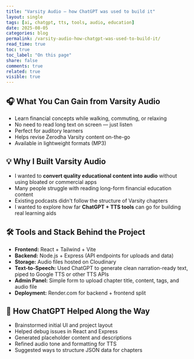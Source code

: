 ```yaml
---
title: "Varsity Audio – how ChatGPT was used to build it"
layout: single
tags: [ai, chatgpt, tts, tools, audio, education]
date: 2025-08-05
categories: blog
permalink: /varsity-audio-how-chatgpt-was-used-to-build-it/
read_time: true
toc: true
toc_label: "On this page"
share: false
comments: true
related: true
visible: true
---
```


## 🎧 What You Can Gain from Varsity Audio

- Learn financial concepts while walking, commuting, or relaxing
- No need to read long text on screen — just listen
- Perfect for auditory learners
- Helps revise Zerodha Varsity content on-the-go
- Available in lightweight formats (MP3)


## 💡 Why I Built Varsity Audio

- I wanted to **convert quality educational content into audio** without using bloated or commercial apps
- Many people struggle with reading long-form financial education content
- Existing podcasts didn't follow the structure of Varsity chapters
- I wanted to explore how far **ChatGPT + TTS tools** can go for building real learning aids


## 🛠 Tools and Stack Behind the Project

- **Frontend:** React + Tailwind + Vite
- **Backend:** Node.js + Express (API endpoints for uploads and data)
- **Storage:** Audio files hosted on Cloudinary
- **Text-to-Speech:** Used ChatGPT to generate clean narration-ready text, piped to Google TTS or other TTS APIs
- **Admin Panel:** Simple form to upload chapter title, content, tags, and audio file
- **Deployment:** Render.com for backend + frontend split


## 🤖 How ChatGPT Helped Along the Way

- Brainstormed initial UI and project layout
- Helped debug issues in React and Express
- Generated placeholder content and descriptions
- Refined audio tone and formatting for TTS
- Suggested ways to structure JSON data for chapters
